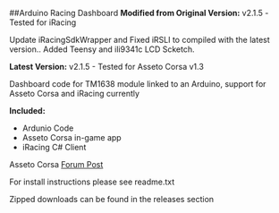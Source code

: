 ##Arduino Racing Dashboard
**Modified from Original Version:** v2.1.5 -Tested for iRacing

Update iRacingSdkWrapper and Fixed iRSLI to compiled with the latest version..
Added Teensy and ili9341c LCD Scketch.

**Latest Version:** v2.1.5 - Tested for Asseto Corsa v1.3

Dashboard code for TM1638 module linked to an Arduino, support for Asseto Corsa and iRacing currently

**Included:**
- Ardunio Code
- Asseto Corsa in-game app
- iRacing C# Client


Asseto Corsa [Forum Post](http://www.assettocorsa.net/forum/index.php?threads/arduino-dashboard-for-tm1638-module-v1-6-1.14172/)	

	
For install instructions please see readme.txt


Zipped downloads can be found in the releases section
